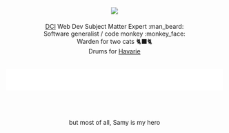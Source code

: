 <p align="center" title="It's me!" background="lime" bgcolor="#fee">
  <br/>
  <a href="https://stackoverflow.com/users/694325/"><img src="https://stackoverflow.com/users/flair/694325.png"/></a>
  <br/>
  <br/>
  <a href="https://digitalcareerinstitute.org/">DCI</a> Web Dev Subject Matter Expert :man_beard:<br/>
  Software generalist / code monkey :monkey_face:<br/>
  Warden for two cats 🐈‍⬛🐈 <br/>
  Drums for <a href="https://havarie.band/">Havarie</a><br/>
  <br/>
  <br/>
  <img src="./a.svg">

</p>



<br/>
<br/>
<p align="center">
  but most of all, Samy is my hero 
</p>
